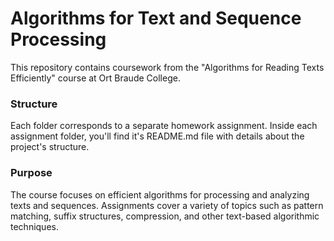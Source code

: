 # Algorithms for Text and Sequence Processing
This repository contains coursework from the "Algorithms for Reading Texts Efficiently" course at Ort Braude College.

### Structure
Each folder corresponds to a separate homework assignment. Inside each assignment folder, you'll find it's README.md file with details about the project's structure.

### Purpose
The course focuses on efficient algorithms for processing and analyzing texts and sequences. Assignments cover a variety of topics such as pattern matching, suffix structures, compression, and other text-based algorithmic techniques.
